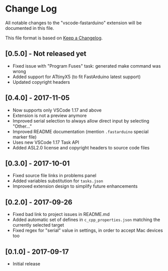 # Change Log
All notable changes to the "vscode-fastarduino" extension will be documented in this file.

This file format is based on [Keep a Changelog](http://keepachangelog.com/).

## [0.5.0] - Not released yet
- Fixed issue with "Program Fuses" task: generated make command was wrong
- Added support for ATtinyX5 (to fit FastArduino latest support)
- Updated copyright headers

## [0.4.0] - 2017-11-05
- Now supports only VSCode 1.17 and above
- Extension is not a preview anymore
- Improved serial selection to always allow direct input by selecting "Other..."
- Improved README documentation (mention `.fastarduino` special marker file)
- Uses new VSCode 1.17 Task API
- Added ASL2.0 license and copyright headers to source code files

## [0.3.0] - 2017-10-01
- Fixed source file links in problems panel
- Added variables substitution for `tasks.json` 
- Improved extension design to simplify future enhancements

## [0.2.0] - 2017-09-26
- Fixed bad link to project issues in README.md
- Added automatic set of defines in `c_cpp_properties.json` matching the currently selected target
- Fixed regex for "serial" value in settings, in order to accept Mac devices too

## [0.1.0] - 2017-09-17
- Initial release
